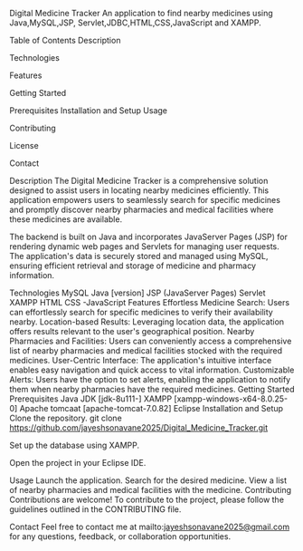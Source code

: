 Digital Medicine Tracker
An application to find nearby medicines using Java,MySQL,JSP, Servlet,JDBC,HTML,CSS,JavaScript and XAMPP.

Table of Contents
Description

Technologies

Features

Getting Started

Prerequisites
Installation and Setup
Usage

Contributing

License

Contact

Description
The Digital Medicine Tracker is a comprehensive solution designed to assist users in locating nearby medicines efficiently. This application empowers users to seamlessly search for specific medicines and promptly discover nearby pharmacies and medical facilities where these medicines are available.

The backend is built on Java and incorporates JavaServer Pages (JSP) for rendering dynamic web pages and Servlets for managing user requests. The application's data is securely stored and managed using MySQL, ensuring efficient retrieval and storage of medicine and pharmacy information.

Technologies
MySQL
Java [version]
JSP (JavaServer Pages)
Servlet
XAMPP
HTML
CSS -JavaScript
Features
Effortless Medicine Search: Users can effortlessly search for specific medicines to verify their availability nearby.
Location-based Results: Leveraging location data, the application offers results relevant to the user's geographical position.
Nearby Pharmacies and Facilities: Users can conveniently access a comprehensive list of nearby pharmacies and medical facilities stocked with the required medicines.
User-Centric Interface: The application's intuitive interface enables easy navigation and quick access to vital information.
Customizable Alerts: Users have the option to set alerts, enabling the application to notify them when nearby pharmacies have the required medicines.
Getting Started
Prerequisites
Java JDK [jdk-8u111-]
XAMPP [xampp-windows-x64-8.0.25-0]
Apache tomcaat [apache-tomcat-7.0.82]
Eclipse
Installation and Setup
Clone the repository.
git clone https://github.com/jayeshsonavane2025/Digital_Medicine_Tracker.git

Set up the database using XAMPP.

Open the project in your Eclipse IDE.

Usage
Launch the application.
Search for the desired medicine.
View a list of nearby pharmacies and medical facilities with the medicine.
Contributing
Contributions are welcome! To contribute to the project, please follow the guidelines outlined in the CONTRIBUTING file.

Contact
Feel free to contact me at mailto:jayeshsonavane2025@gmail.com for any questions, feedback, or collaboration opportunities.
